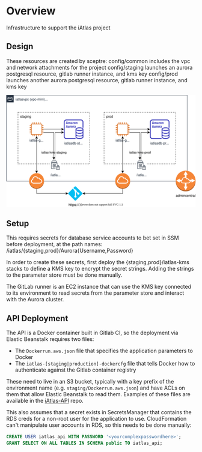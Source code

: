 # Overview
Infrastructure to support the iAtlas project

## Design
These resources are created by sceptre:
config/common includes the vpc and network attachments for the project
config/staging launches an aurora postgresql resource, gitlab runner instance, and kms key
config/prod launches another aurora postgresql resource, gitlab runner instance, and kms key

![alt text][architecture]

## Setup
This requires secrets for database service accounts to bet set in SSM before deployment,
at the path names: /iatlas/{staging,prod}/Aurora{Username,Password}

In order to create these secrets, first deploy the {staging,prod}/iatlas-kms stacks to
define a KMS key to encrypt the secret strings. Adding the strings to the parameter store
must be done manually.

The GitLab runner is an EC2 instance that can use the KMS key connected to its environment
to read secrets from the parameter store and interact with the Aurora cluster.

[architecture]: infra-arch.svg "iAtlas architecture"

## API Deployment

The API is a Docker container built in Gitlab CI, so the deployment via Elastic Beanstalk requires two files:

- The `Dockerrun.aws.json` file that specifies the application parameters to Docker
- The `iatlas-[staging|production]-dockercfg` file that tells Docker how to authenticate against the Gitlab container registry

These need to live in an S3 bucket, typically with a key prefix of the environment name (e.g. `staging/Dockerrun.aws.json`) and have ACLs on them that allow Elastic Beanstalk to read them. Examples of these files are available in the [iAtlas-API](https://gitlab.com/cri-iatlas/iatlas-api) repo.

This also assumes that a secret exists in SecretsManager that contains the RDS creds for a non-root user for the application to use. CloudFormation can't manipulate user accounts in RDS, so this needs to be done manually:

```sql
CREATE USER iatlas_api WITH PASSWORD '<yourcomplexpasswordhere>';
GRANT SELECT ON ALL TABLES IN SCHEMA public TO iatlas_api;
```





